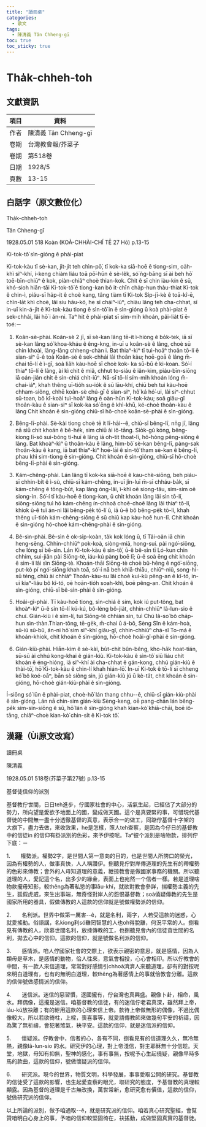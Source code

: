 ```yaml
---
title: "讀冊桌"
categories:
  - 散文
tags:
  - 陳清義 Tân Chheng-gī
toc: true
toc_sticky: true
---
```


# Tha̍k-chheh-toh

## 文獻資訊

| 項目 | 資料 |
|---|---|
| 作者 | 陳清義 Tân Chheng-gī |
| 卷期 | 台灣教會報/芥菜子 |
| 卷期 | 第518卷 |
| 日期 | 1928/5 |
| 頁數 | 13-15 |

## 白話字（原文數位化）

Tha̍k-chheh-toh

Tân Chheng-gī

1928.05.01 518 Koàn (KOÀ-CHHÀI-CHÍ TĒ 27 Hō) p.13-15

Ki-tok-tô͘ sìn-gióng ê phài-piat

Ki-tok-kàu tī sè-kan, ji̍t-ji̍t teh chìn-pō͘, tī kok-ka siā-hoē ê tiong-sim, oa̍h-khì siⁿ-khí, í-keng chiàm liáu toā pō͘-hūn ê sè-le̍k, só͘ ǹg-bāng sī ài beh hō͘ toē-bīn-chiūⁿ ê kok, piàn-chiâⁿ choè thian-kok. Chit ê sī chin iàu-kín ê sū, khó-sioh hiān-tāi Ki-tok-tô͘ ê tiong-kan bô it-chīn cha̍p-hun thàu-thiat Ki-tok ê chin-ì, piáu-sī ha̍p-it ê choè kang, tâng tiàm tī Ki-tok Si̍p-jī-kè ê toā-kî-ē, chīn-la̍t khì choè, lâi siu hāu-kó, he sī cháiⁿ-iūⁿ, chiàu lâng teh cha-chhat, sī in-uī kin-á-ji̍t ê Ki-tok-kàu tiong ê sìn-tô͘ in ê sìn-gióng ū koà phài-piat ê sek-chhái, lâi hō͘ i án-ni. Taⁿ hit ê phài-piat sī sím-mi̍h khoán, pâi-lia̍t tī ē-toé:－

1. Koân-sè-phài. Koân-sè 2 jī, sī sè-kan lâng tē-it ì-hiòng ê bo̍k-tek, iā sī sè-kan lâng só͘ khoa-kháu ê êng-kng, in-uī u koân-sè ê lâng, choè sū chin khoài, lâng-lâng chheng-chàn i. Bat thiaⁿ-kìⁿ tī tuì-hoāⁿ thoân tō-lí ê sian-siⁿ ū-ê toà Koân-sè ê sek-chhái lâi thoân kàu; hoē-goā ê lâng m̄-chai tō-lí ê ì-gī, soà lia̍h kàu-hoē sī choè kok- ka sū-bū ê ki-koan. Só͘-í thiaⁿ tō-lí ê lâng, ài kì chit ê miâ, chhut to-siáu ê iân-kim, piáu-bīn-siōng iā oán-jiân chi̍t ê sìn-chiá chi̍t-iūⁿ. Nā-sī tō-lí sím-mi̍h khoán lóng m̄-chai-iáⁿ, khah thêng uī-tio̍h su-io̍k ê sū lāu-khí, chiū beh tuì kàu-hoē chham-siông, chhē koân-sè chú-gī ê sian-siⁿ, hô͘ ká hó͘-ui, lâi siⁿ-chhut sū-toan, bô kî-koài tuì-hoāⁿ lâng ê oàn-hūn Ki-tok-kàu; soâ giâu-gî thoân-kàu ê sian-siⁿ sī kok-ka só͘ ēng ê khì-khū, ké-choè thoân-kàu ê lâng Chit khoán ê sìn-gióng chiū-sī hō-choè koân-sè-phài ê sìn-gióng.

2. Bêng-lī-phài. Sè-kài tiong choè tē it lī-hāi--ê, chiū-sī bêng-lī, nn̄g jī, lâng nā siū chit khoán ê bê-he̍k, sim chiū ài iô-tāng. Sio̍k-gú kóng, bêng-kiong lī-só sui-bóng tì-huī ê lâng iā oh-tit thoat-lī, hô-hòng pêng-siông ê lâng. Bat khoàⁿ-kìⁿ ū thoân-kàu ê lâng, him-bō͘ sè-kan bêng-lī, pàng-sak thoân-kàu ê kang, iā bat thiaⁿ-kìⁿ hoē-lāi ê sìn-tô͘ tham sè-kan ê bêng-lī, phau khì sim-tiong ê sìn-gióng. Chit khoán ê sìn-gióng, chiū-sī hō-choè bêng-lī-phài ê sìn-gióng.

3. Kám-chêng-phài. Lán lâng tī kok-ka siā-hoē ê kau-chè-siōng, beh piáu-sī chhin-bi̍t ê ì-sù, chiū-sī kám-chêng, in-uī jîn-luī m̄-sī chháu-ba̍k, sī kám-chêng ê tōng-bu̍t, kap lâng óng-lâi, ì-khì oē siong-tâu, sim-sim oē siong-ìn. Só͘-í tī kàu-hoē ê tiong-kan, ū chi̍t khoán lâng lâi sìn tō-lí, siông-siông tuì hó kám-chêng ín-chhoā choē-choē lâng lâi thiaⁿ tō-lí, khiok ū-ê tuì án-ni lâi bêng-pe̍k tō-lí ū, iā ū-ê bô bêng-pe̍k tō-lí, khah thêng uī-tio̍h kám-chêng-siōng ê sū chiū kap kàu-hoē hun-lī. Chit khoán ê sìn-gióng hō-choè kám-chêng-phài ê sìn-gióng.

4. Bê-sìn-phài. Bê-sìn ê ok-si̍p-koàn, ta̍k kok lóng ū, tī Tâi-oân iā chin heng-sēng. Chhin-chhiūⁿ pok-koà, siòng-miā, hong-suí. pài ngó͘-siōng, che lóng sī bê-sìn. Lán Ki-tok-kàu ê sìn-tô͘, ū-ê bê-sìn tī Ló-kun chin chhim, sui-jiân pài Siōng-tè, iáu-kú pàng boē lī; ū-ê soà ēng chit khoán ê sim-lí lâi sìn Siōng-tè. Khoán-thāi Siōng-tè choè bû-hêng ê ngó͘-siōng, put-kò pí ngó͘-siōng khah toā, só͘-í nā beh khiā-thiāu, chiūⁿ-niû, song-hí-sū téng, chiū ài chhiáⁿ Thoân-kàu-su lâi choè kuí-kù pêng-an ê kî-tó, in-uī kiaⁿ-liáu bô kî-tó, oē hoān-tio̍h soah-khì, boē pêng-an. Chit khoán ê sìn-gióng, chiū-sī bê-sìn-phài ê sìn-gióng.

5. Hoâi-gî-phài. Tī kàu-hoē tiong, sìn-chiá ê sim, kok iú put-tông, bat khoàⁿ-kìⁿ ū-ê sìn tō-lí kú-kú, bô-léng bô-jia̍t, chhin-chhiūⁿ lâ-lun-sio ê chuí. Gián-kiù i ê sim-lí, tuì Siōng-tè chhián sìn, tuì Chú Iâ-so͘ bô cha̍p-hun sìn-thàn.Thian-tông, tē-ge̍k, m̄-chai ū á-bô, Sèng Sîn ê kám-hoà, sū-iú sū-bû, án-ni hō͘ sim siⁿ-khí giâu-gî, chhin-chhiūⁿ chá-sî To-má ê khoán-khiok, chit khoán ê sìn-gióng, hō-choè hoâi-gî-phài ê sìn-gióng.

6. Gián-kiù-phài. Hiān-kim ê sè-kài, bu̍t-chit bûn-bêng, kho-ha̍k hoat-tián, sū-sū ài chhú kong-khai ê gián-kiù. Ki-tok-kàu ê sìn-tô͘ siū liáu chit khoán ê éng-hióng, iā siⁿ-khí ài cha-chhat ê gán-kong, chhú gián-kiù ê thài-tō͘, hō͘ Ki-tok-kàu ê chin-lí khah hián-lō͘. In-uī Ki-tok ê tō-lí sī chheng kó͘ bô koé-oāⁿ, bān sè siông sin, jú gián-kiù jú ū kè-ta̍t, chit khoán ê sìn-gióng, hō-choè gián-kiù-phài ê sìn-gióng.

Í-siōng só͘ lūn ê phài-piat, choè-hō͘ lán thang chhu--ê, chiū-sī gián-kiù-phài ê sìn-gióng. Lán nā chin-sim gián-kiù Sèng-keng, oē pang-chān lán bêng-pe̍k sim-sin-siōng ê sū, hō͘ lán ê sìn-gióng khah kian-kò͘ khiā-chāi, boē iô-tāng, chiâⁿ-choè kian-kò͘ chin-si̍t ê Ki-tok tô͘.

## 漢羅（Ùi原文改寫）

讀冊桌

陳清義

1928.05.01 518卷(芥菜子第27號) p.13-15

基督徒信仰的派別

基督教佇世間，日日teh進步，佇國家社會的中心，活氣生起，已經佔了大部分的勢力，所向望是愛欲予地面上的國，變成做天國。這个是真要緊的事，可惜現代基督徒的中間無一盡十分透徹基督的真意，表示合一的做工，同踮佇基督十字架的 大旗下，盡力去做，來收效果，he是怎樣，照人teh查察，是因為今仔日的基督教中的信徒in 的信仰有掛派別的色彩，來予伊按呢。Taⁿ彼个派別是啥物款，排列佇下底：－

1.       權勢派。權勢2字，是世間人第一意向的目的，也是世間人所誇口的榮光，因為有權勢的人，做事真快，人人稱讚伊。捌聽見佇對岸傳道理的先生有的帶權勢的色彩來傳教；會外的人毋知道理的意義，紲掠教會是做國家事務的機關。所以聽道理的人，愛記這个名，出多少的緣金，表面上也宛然一个信者一樣。若是道理啥物款攏毋知影，較thêng為著私慾的事lāu-khí，就欲對教會參詳，揣權勢主義的先生，狐假虎威，來生出事端，無奇怪對岸人的怨恨基督教；soà僥疑傳教的先生是國家所用的器具，假做傳教的人這款的信仰就是號做權勢派的信仰。

2.       名利派。世界中做第一厲害--ê，就是名利，兩字，人若受這款的迷惑，心就愛搖動。俗語講，名kiong利só雖罔智慧的人也oh得脫離，何況平常的人。捌看見有傳教的人，欣慕世間名利，放拺傳教的工，也捌聽見會內的信徒貪世間的名利，拋去心中的信仰。這款的信仰，就是號做名利派的信仰。

3.       感情派。咱人佇國家社會的交際上，欲表示親密的意思，就是感情，因為人類毋是草木，是感情的動物，佮人往來，意氣會相投，心心會相印。所以佇教會的中間，有一款人來信道理，常常對好感情引chhoā濟濟人來聽道理，卻有的對按呢來明白道理有，也有的無明白道理，較thêng為著感情上的事就佮教會分離。這款的信仰號做感情派的信仰。

4.       迷信派。迷信的惡習慣，逐國攏有，佇台灣也真興盛。親像卜卦，相命，風水。拜偶像，這攏是迷信。咱基督教的信徒，有的迷信佇老君真深，雖然拜上帝，iáu-kú放袂離；有的紲用這款的心理來信上帝。款待上帝做無形的偶像，不過比偶像較大，所以若欲徛柱，上樑，喪喜事等，就愛請傳教師來做幾句平安的祈禱，因為驚了無祈禱，會犯著煞氣，袂平安。這款的信仰，就是迷信派的信仰。

5.       懷疑派。佇教會中，信者的心，各有不同，捌看見有的信道理久久，無冷無熱，親像lâ-lun-sio 的水。研究伊的心理，對上帝淺信，對主耶穌無十分信趁。天堂，地獄，毋知有抑無，聖神的感化，事有事無，按呢予心生起僥疑，親像早時多馬的款曲，這款的信仰，號做懷疑派的信仰。

6.       研究派。現今的世界，物質文明，科學發展，事事愛取公開的研究。基督教的信徒受了這款的影響，也生起愛查察的眼光，取研究的態度，予基督教的真理較顯露。因為基督的道理是千古無改換，萬世常新，愈研究愈有價值，這款的信仰，號做研究派的信仰。

以上所論的派別，做予咱通取--ê，就是研究派的信仰。咱若真心研究聖經，會幫贊咱明白心身上的事，予咱的信仰較堅固徛在，袂搖動，成做堅固真實的基督徒。
